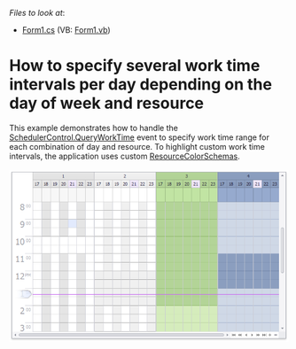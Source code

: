 <!-- default file list -->
*Files to look at*:

* [Form1.cs](./CS/CustomWorkTimeExample/Form1.cs) (VB: [Form1.vb](./VB/CustomWorkTimeExample/Form1.vb))
<!-- default file list end -->
# How to specify several work time intervals per day depending on the day of week and resource


This example demonstrates how to handle the <a href="http://help.devexpress.com/#WindowsForms/DevExpressXtraSchedulerSchedulerControl_QueryWorkTimetopic">SchedulerControl.QueryWorkTime</a> event to specify work time range for each combination of day and resource. To highlight custom work time intervals, the application uses custom <a href="http://help.devexpress.com/#WindowsForms/DevExpressXtraSchedulerSchedulerControl_ResourceColorSchemastopic">ResourceColorSchemas</a>.<br><br><img src="https://raw.githubusercontent.com/DevExpress-Examples/how-to-specify-several-work-time-intervals-per-day-depending-on-the-day-of-week-and-resource-e1709/17.1.3+/media/3172eaa4-5dc1-4723-8e25-a65e8851def6.png">

<br/>


